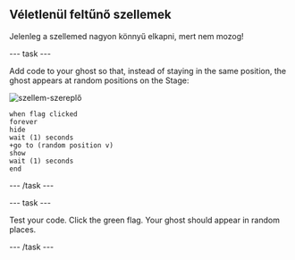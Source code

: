 ## Véletlenül feltűnő szellemek

Jelenleg a szellemed nagyon könnyű elkapni, mert nem mozog!

\--- task \---

Add code to your ghost so that, instead of staying in the same position, the ghost appears at random positions on the Stage:

![szellem-szereplő](images/ghost-sprite.png)

```blocks3
when flag clicked
forever
hide
wait (1) seconds
+go to (random position v)
show
wait (1) seconds
end
```

\--- /task \---

\--- task \---

Test your code. Click the green flag. Your ghost should appear in random places.

\--- /task \---